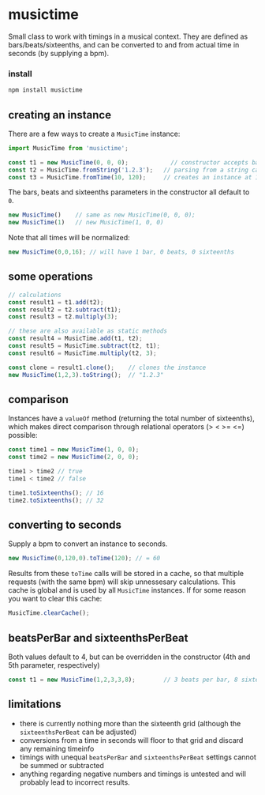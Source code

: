 # musictime

Small class to work with timings in a musical context. They are defined as bars/beats/sixteenths, and can be converted to and from actual time in seconds (by supplying a bpm).

### install

```sh
npm install musictime
```

## creating an instance
There are a few ways to create a `MusicTime` instance:
```javascript
import MusicTime from 'musictime';

const t1 = new MusicTime(0, 0, 0);            // constructor accepts bars, beats, sixteenths (all 0-based)
const t2 = MusicTime.fromString('1.2.3');   // parsing from a string can make data with a lot of timings much cleaner
const t3 = MusicTime.fromTime(10, 120);     // creates an instance at 10s (at 120bpm)
```

The bars, beats and sixteenths parameters in the constructor all default to `0`.
```javascript
new MusicTime()    // same as new MusicTime(0, 0, 0);
new MusicTime(1)   // new MusicTime(1, 0, 0)
```

Note that all times will be normalized:
```javascript
new MusicTime(0,0,16); // will have 1 bar, 0 beats, 0 sixteenths
```

## some operations
```javascript
// calculations
const result1 = t1.add(t2);
const result2 = t2.subtract(t1);
const result3 = t2.multiply(3);

// these are also available as static methods
const result4 = MusicTime.add(t1, t2);
const result5 = MusicTime.subtract(t2, t1);
const result6 = MusicTime.multiply(t2, 3);

const clone = result1.clone();    // clones the instance
new MusicTime(1,2,3).toString();  // "1.2.3"
```

## comparison
Instances have a `valueOf` method (returning the total number of sixteenths), which makes direct comparison through relational operators (> < >= <=) possible:
```javascript
const time1 = new MusicTime(1, 0, 0);
const time2 = new MusicTime(2, 0, 0);

time1 > time2 // true
time1 < time2 // false

time1.toSixteenths(); // 16
time2.toSixteenths(); // 32
```

## converting to seconds
Supply a bpm to convert an instance to seconds.
```javascript
new MusicTime(0,120,0).toTime(120); // = 60
```

Results from these `toTime` calls will be stored in a cache, so that multiple requests (with the same bpm) will skip unnessesary calculations. This cache is global and is used by all `MusicTime` instances. If for some reason you want to clear this cache:
```javascript
MusicTime.clearCache();
```

## beatsPerBar and sixteenthsPerBeat
Both values default to 4, but can be overridden in the constructor (4th and 5th parameter, respectively)

```javascript
const t1 = new MusicTime(1,2,3,3,8);        // 3 beats per bar, 8 sixteenths per beat
```


## limitations
- there is currently nothing more than the sixteenth grid (although the `sixteenthsPerBeat` can be adjusted)
- conversions from a time in seconds will floor to that grid and discard any remaining timeinfo
- timings with unequal `beatsPerBar` and `sixteenthsPerBeat` settings cannot be summed or subtracted
- anything regarding negative numbers and timings is untested and will probably lead to incorrect results.

